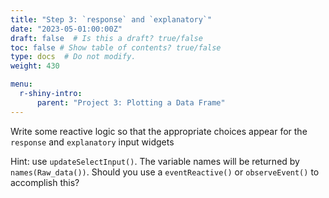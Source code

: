 ```yaml
---
title: "Step 3: `response` and `explanatory`"
date: "2023-05-01:00:00Z"
draft: false  # Is this a draft? true/false
toc: false # Show table of contents? true/false
type: docs  # Do not modify.
weight: 430

menu:
  r-shiny-intro:
      parent: "Project 3: Plotting a Data Frame"
---
```


Write some reactive logic so that the appropriate choices appear for the `response` and `explanatory` input widgets

Hint: use `updateSelectInput()`. The variable names will be returned by `names(Raw_data())`. Should you use a `eventReactive()` or `observeEvent()` to accomplish this?

